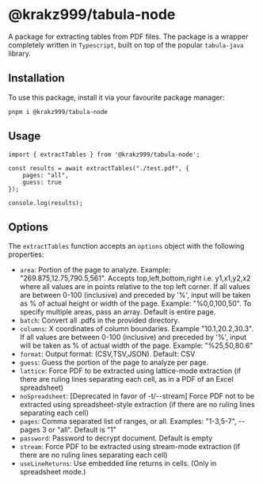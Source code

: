 # @krakz999/tabula-node

A package for extracting tables from PDF files. The package is a wrapper completely written in `Typescript`, built on top of the popular `tabula-java` library.

## Installation

To use this package, install it via your favourite package manager:

    pnpm i @krakz999/tabula-node

## Usage

    import { extractTables } from '@krakz999/tabula-node';

    const results = await extractTables("./test.pdf", {
        pages: "all",
        guess: true
    });

    console.log(results);

## Options

The `extractTables` function accepts an `options` object with the following properties:

- `area`: Portion of the page to analyze. Example: "269.875,12.75,790.5,561". Accepts top,left,bottom,right i.e. y1,x1,y2,x2 where all values are in points relative to the top left corner. If all values are between 0-100 (inclusive) and preceded by '%', input will be taken as % of actual height or width of the page. Example: "%0,0,100,50". To specify multiple areas, pass an array. Default is entire page.
- `batch`: Convert all .pdfs in the provided directory.
- `columns`: X coordinates of column boundaries. Example "10.1,20.2,30.3". If all values are between 0-100 (inclusive) and preceded by '%', input will be taken as % of actual width of the page. Example: "%25,50,80.6"
- `format`: Output format: (CSV,TSV,JSON). Default: CSV
- `guess`: Guess the portion of the page to analyze per page.
- `lattice`: Force PDF to be extracted using lattice-mode extraction (if there are ruling lines separating each cell, as in a PDF of an Excel spreadsheet)
- `noSpreadsheet`: [Deprecated in favor of -t/--stream] Force PDF not to be extracted using spreadsheet-style extraction (if there are no ruling lines separating each cell)
- `pages`: Comma separated list of ranges, or all. Examples: "1-3,5-7", --pages 3 or "all". Default is "1"
- `password`: Password to decrypt document. Default is empty
- `stream`: Force PDF to be extracted using stream-mode extraction (if there are no ruling lines separating each cell)
- `useLineReturns`: Use embedded line returns in cells. (Only in spreadsheet mode.)
